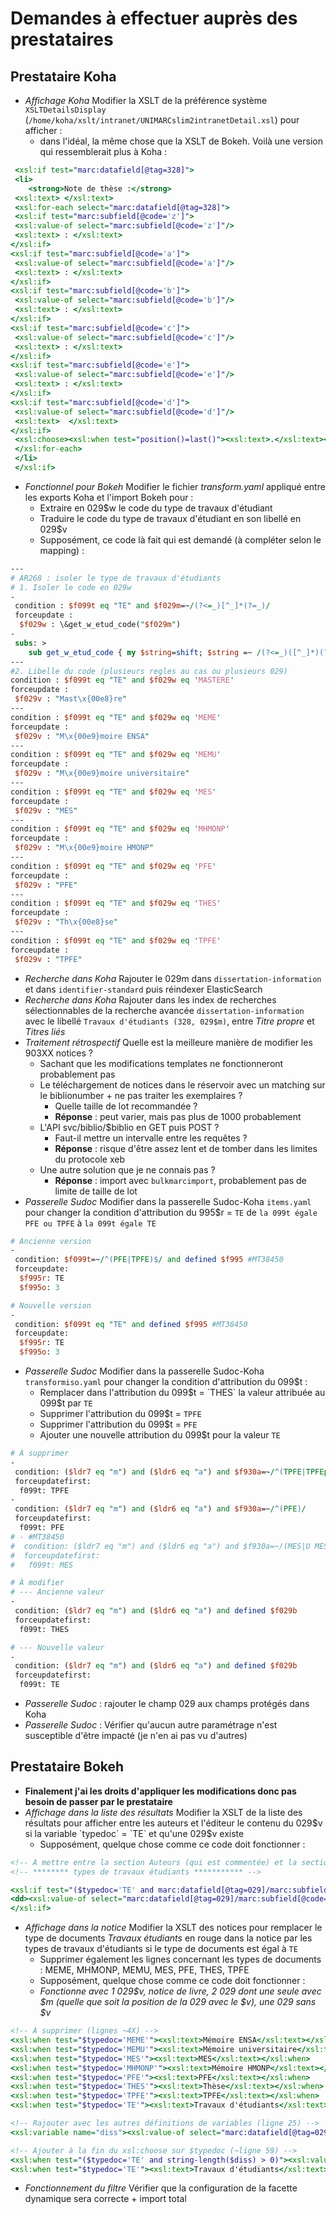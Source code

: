 # Demandes à effectuer auprès des prestataires

## Prestataire Koha

* _Affichage Koha_ Modifier la XSLT de la préférence système `XSLTDetailsDisplay` (`/home/koha/xslt/intranet/UNIMARCslim2intranetDetail.xsl`) pour afficher :
    * dans l'idéal, la même chose que la XSLT de Bokeh. Voilà une version qui ressemblerait plus à Koha :

``` XSLT
 <xsl:if test="marc:datafield[@tag=328]">
 <li>
    <strong>Note de thèse :</strong>
 <xsl:text> </xsl:text>
 <xsl:for-each select="marc:datafield[@tag=328]">
 <xsl:if test="marc:subfield[@code='z']">
 <xsl:value-of select="marc:subfield[@code='z']"/>
 <xsl:text> : </xsl:text>
</xsl:if>
<xsl:if test="marc:subfield[@code='a']">
 <xsl:value-of select="marc:subfield[@code='a']"/>
 <xsl:text> : </xsl:text>
</xsl:if>
<xsl:if test="marc:subfield[@code='b']">
 <xsl:value-of select="marc:subfield[@code='b']"/>
 <xsl:text> : </xsl:text>
</xsl:if>
<xsl:if test="marc:subfield[@code='c']">
 <xsl:value-of select="marc:subfield[@code='c']"/>
 <xsl:text> : </xsl:text>
</xsl:if>
<xsl:if test="marc:subfield[@code='e']">
 <xsl:value-of select="marc:subfield[@code='e']"/>
 <xsl:text> : </xsl:text>
</xsl:if>
<xsl:if test="marc:subfield[@code='d']">
 <xsl:value-of select="marc:subfield[@code='d']"/>
 <xsl:text>  </xsl:text>
</xsl:if>
 <xsl:choose><xsl:when test="position()=last()"><xsl:text>.</xsl:text></xsl:when><xsl:otherwise><xsl:text>; </xsl:text></xsl:otherwise></xsl:choose>
 </xsl:for-each>
 </li>
 </xsl:if>
```

* _Fonctionnel pour Bokeh_ Modifier le fichier _transform.yaml_ appliqué entre les exports Koha et l'import Bokeh pour :
  * Extraire en 029$w le code du type de travaux d'étudiant
  * Traduire le code du type de travaux d'étudiant en son libellé en 029$v
  * Supposément, ce code là fait qui est demandé (à compléter selon le mapping) :

``` Perl
---
# AR268 : isoler le type de travaux d'étudiants
# 1. Isoler le code en 029w
-
 condition : $f099t eq "TE" and $f029m=~/(?<=_)[^_]*(?=_)/ 
 forceupdate :
  $f029w : \&get_w_etud_code("$f029m")
-
 subs: >
    sub get_w_etud_code { my $string=shift; $string =~ /(?<=_)([^_]*)(?=_)/; $1; }
---
#2. Libelle du code (plusieurs regles au cas ou plusieurs 029)
condition : $f099t eq "TE" and $f029w eq 'MASTERE'
forceupdate :
 $f029v : "Mast\x{00e8}re"
---
condition : $f099t eq "TE" and $f029w eq 'MEME'
forceupdate :
 $f029v : "M\x{00e9}moire ENSA"
---
condition : $f099t eq "TE" and $f029w eq 'MEMU'
forceupdate :
 $f029v : "M\x{00e9}moire universitaire"
---
condition : $f099t eq "TE" and $f029w eq 'MES'
forceupdate :
 $f029v : "MES"
---
condition : $f099t eq "TE" and $f029w eq 'MHMONP'
forceupdate :
 $f029v : "M\x{00e9}moire HMONP"
---
condition : $f099t eq "TE" and $f029w eq 'PFE'
forceupdate :
 $f029v : "PFE"
---
condition : $f099t eq "TE" and $f029w eq 'THES'
forceupdate :
 $f029v : "Th\x{00e8}se"
---
condition : $f099t eq "TE" and $f029w eq 'TPFE'
forceupdate :
 $f029v : "TPFE"

```

* _Recherche dans Koha_ Rajouter le 029m dans `dissertation-information` et dans `identifier-standard` puis réindexer ElasticSearch
* _Recherche dans Koha_ Rajouter dans les index de recherches sélectionnables de la recherche avancée `dissertation-information` avec le libellé `Travaux d'étudiants (328, 029$m)`, entre _Titre propre_ et _Titres liés_
* _Traitement rétrospectif_ Quelle est la meilleure manière de modifier les 903XX notices ?
  * Sachant que les modifications templates ne fonctionneront probablement pas
  * Le téléchargement de notices dans le réservoir avec un matching sur le biblionumber + ne pas traiter les exemplaires ?
    * Quelle taille de lot recommandée ?
    * __Réponse__ : peut varier, mais pas plus de 1000 probablement
  * L'API svc/biblio/$biblio en GET puis POST ?
    * Faut-il mettre un intervalle entre les requêtes ?
    * __Réponse__ : risque d'être assez lent et de tomber dans les limites du protocole xeb
  * Une autre solution que je ne connais pas ?
    * __Réponse__ : import avec `bulkmarcimport`, probablement pas de limite de taille de lot
* _Passerelle Sudoc_ Modifier dans la passerelle Sudoc-Koha `items.yaml` pour changer la condition d'attribution du 995$r = `TE` de `la 099t égale PFE ou TPFE` à `la 099t égale TE`

``` Perl
# Ancienne version
-
 condition: $f099t=~/^(PFE|TPFE)$/ and defined $f995 #MT38450
 forceupdate:
  $f995r: TE
  $f995o: 3

# Nouvelle version
-
 condition: $f099t eq "TE" and defined $f995 #MT38450
 forceupdate:
  $f995r: TE
  $f995o: 3
```

* _Passerelle Sudoc_ Modifier dans la passerelle Sudoc-Koha `transformiso.yaml` pour changer la condition d'attribution du 099$t :
  * Remplacer dans l'attribution du 099$t = `THES` la valeur attribuée au 099$t par `TE`
  * Supprimer l'attribution du 099$t = `TPFE`
  * Supprimer l'attribution du 099$t = `PFE`
  * Ajouter une nouvelle attribution du 099$t pour la valeur `TE`

``` Perl
# À supprimer
-
 condition: ($ldr7 eq "m") and ($ldr6 eq "a") and $f930a=~/^(TPFE|TPFEpays)/
 forceupdatefirst:
  f099t: TPFE
-
 condition: ($ldr7 eq "m") and ($ldr6 eq "a") and $f930a=~/^(PFE)/
 forceupdatefirst:
  f099t: PFE
# - #MT38450
#  condition: ($ldr7 eq "m") and ($ldr6 eq "a") and $f930a=~/(MES|U MES)/
#  forceupdatefirst:
#   f099t: MES

# À modifier
# --- Ancienne valeur
-
 condition: ($ldr7 eq "m") and ($ldr6 eq "a") and defined $f029b
 forceupdatefirst:
  f099t: THES

# --- Nouvelle valeur
-
 condition: ($ldr7 eq "m") and ($ldr6 eq "a") and defined $f029b
 forceupdatefirst:
  f099t: TE
```

* _Passerelle Sudoc_ : rajouter le champ 029 aux champs protégés dans Koha
* _Passerelle Sudoc_ : Vérifier qu'aucun autre paramétrage n'est susceptible d'être impacté (je n'en ai pas vu d'autres)

## Prestataire Bokeh

* __Finalement j'ai les droits d'appliquer les modifications donc pas besoin de passer par le prestataire__
* _Affichage dans la liste des résultats_ Modifier la XSLT de la liste des résultats pour afficher entre les auteurs et l'éditeur le contenu du 029$v si la variable `typedoc` = `TE` et qu'une 029$v existe
  * Supposément, quelque chose comme ce code doit fonctionner :

``` XSLT
<!-- À mettre entre la section Auteurs (qui est commentée) et la section Editeur -->
<!-- ******** types de travaux étudiants *********** -->

<xsl:if test="($typedoc='TE' and marc:datafield[@tag=029]/marc:subfield[@code='v'])">
<dd><xsl:value-of select="marc:datafield[@tag=029]/marc:subfield[@code='v']"/></dd>
</xsl:if>
```

* _Affichage dans la notice_ Modifier la XSLT des notices pour remplacer le type de documents _Travaux étudiants_ en rouge dans la notice par les types de travaux d'étudiants si le type de documents est égal à `TE`
  * Supprimer également les lignes concernant les types de documents : MEME, MHMONP, MEMU, MES, PFE, THES, TPFE
  * Supposément, quelque chose comme ce code doit fonctionner :
  * _Fonctionne avec 1 029$v, notice de livre, 2 029 dont une seule avec $m (quelle que soit la position de la 029 avec le $v), une 029 sans $v_

``` XSLT
<!-- À supprimer (lignes ~4X) -->
<xsl:when test="$typedoc='MEME'"><xsl:text>Mémoire ENSA</xsl:text></xsl:when>
<xsl:when test="$typedoc='MEMU'"><xsl:text>Mémoire universitaire</xsl:text></xsl:when>
<xsl:when test="$typedoc='MES'"><xsl:text>MES</xsl:text></xsl:when>
<xsl:when test="$typedoc='MHMONP'"><xsl:text>Mémoire HMONP</xsl:text></xsl:when>
<xsl:when test="$typedoc='PFE'"><xsl:text>PFE</xsl:text></xsl:when>
<xsl:when test="$typedoc='THES'"><xsl:text>Thèse</xsl:text></xsl:when>
<xsl:when test="$typedoc='TPFE'"><xsl:text>TPFE</xsl:text></xsl:when>
<xsl:when test="$typedoc='TE'"><xsl:text>Travaux d'étudiants</xsl:text></xsl:when>

<!-- Rajouter avec les autres définitions de variables (ligne 25) -->
<xsl:variable name="diss"><xsl:value-of select="marc:datafield[@tag=029]/marc:subfield[@code='v']"/></xsl:variable>

<!-- Ajouter à la fin du xsl:choose sur $typedoc (~ligne 59) -->
<xsl:when test="($typedoc='TE' and string-length($diss) > 0)"><xsl:value-of select="$diss"/></xsl:when><!-- DOIT ÊTRE AVANT LE $typedoc = 'TE'-->
<xsl:when test="$typedoc='TE'"><xsl:text>Travaux d'étudiants</xsl:text></xsl:when>

```

* _Fonctionnement du filtre_ Vérifier que la configuration de la facette dynamique sera correcte + import total